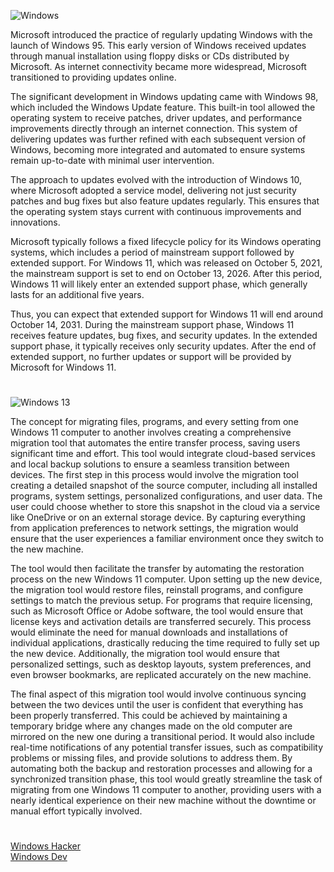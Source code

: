![Windows](https://github.com/user-attachments/assets/db8647a5-9e4b-4855-9f2e-bdda02588918)

Microsoft introduced the practice of regularly updating Windows with the launch of Windows 95. This early version of Windows received updates through manual installation using floppy disks or CDs distributed by Microsoft. As internet connectivity became more widespread, Microsoft transitioned to providing updates online.

The significant development in Windows updating came with Windows 98, which included the Windows Update feature. This built-in tool allowed the operating system to receive patches, driver updates, and performance improvements directly through an internet connection. This system of delivering updates was further refined with each subsequent version of Windows, becoming more integrated and automated to ensure systems remain up-to-date with minimal user intervention.

The approach to updates evolved with the introduction of Windows 10, where Microsoft adopted a service model, delivering not just security patches and bug fixes but also feature updates regularly. This ensures that the operating system stays current with continuous improvements and innovations.

Microsoft typically follows a fixed lifecycle policy for its Windows operating systems, which includes a period of mainstream support followed by extended support. For Windows 11, which was released on October 5, 2021, the mainstream support is set to end on October 13, 2026. After this period, Windows 11 will likely enter an extended support phase, which generally lasts for an additional five years.

Thus, you can expect that extended support for Windows 11 will end around October 14, 2031. During the mainstream support phase, Windows 11 receives feature updates, bug fixes, and security updates. In the extended support phase, it typically receives only security updates. After the end of extended support, no further updates or support will be provided by Microsoft for Windows 11.

#

![Windows 13](https://github.com/user-attachments/assets/8ac67c4f-46f6-4709-bb51-7e9d3143c5d2)

The concept for migrating files, programs, and every setting from one Windows 11 computer to another involves creating a comprehensive migration tool that automates the entire transfer process, saving users significant time and effort. This tool would integrate cloud-based services and local backup solutions to ensure a seamless transition between devices. The first step in this process would involve the migration tool creating a detailed snapshot of the source computer, including all installed programs, system settings, personalized configurations, and user data. The user could choose whether to store this snapshot in the cloud via a service like OneDrive or on an external storage device. By capturing everything from application preferences to network settings, the migration would ensure that the user experiences a familiar environment once they switch to the new machine.

The tool would then facilitate the transfer by automating the restoration process on the new Windows 11 computer. Upon setting up the new device, the migration tool would restore files, reinstall programs, and configure settings to match the previous setup. For programs that require licensing, such as Microsoft Office or Adobe software, the tool would ensure that license keys and activation details are transferred securely. This process would eliminate the need for manual downloads and installations of individual applications, drastically reducing the time required to fully set up the new device. Additionally, the migration tool would ensure that personalized settings, such as desktop layouts, system preferences, and even browser bookmarks, are replicated accurately on the new machine.

The final aspect of this migration tool would involve continuous syncing between the two devices until the user is confident that everything has been properly transferred. This could be achieved by maintaining a temporary bridge where any changes made on the old computer are mirrored on the new one during a transitional period. It would also include real-time notifications of any potential transfer issues, such as compatibility problems or missing files, and provide solutions to address them. By automating both the backup and restoration processes and allowing for a synchronized transition phase, this tool would greatly streamline the task of migrating from one Windows 11 computer to another, providing users with a nearly identical experience on their new machine without the downtime or manual effort typically involved.

#

[Windows Hacker](https://chatgpt.com/g/g-67ae3224ebec8191893c5cbac843bf99-windows-hacker)
<br>
[Windows Dev](https://chatgpt.com/g/g-8AxedHUOa-windows-dev)
